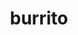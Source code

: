 ---
layout: food&drink
title: burrito
emoji: burrito
permalink: 🌯.html
image: assets/img/3moji/burrito.png
---